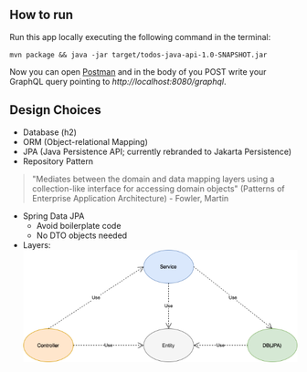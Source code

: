 ## How to run
Run this app locally executing the following command in the terminal:

    mvn package && java -jar target/todos-java-api-1.0-SNAPSHOT.jar

Now you can open [Postman](https://www.getpostman.com/downloads/) and in the body of you POST write
your GraphQL query pointing to *http://localhost:8080/graphql*.

## Design Choices
- Database (h2)
- ORM (Object-relational Mapping)
- JPA (Java Persistence API; currently rebranded to Jakarta Persistence)
- Repository Pattern
> "Mediates between the domain and data mapping layers using a collection-like interface for accessing domain objects" (Patterns of Enterprise Application Architecture) - Fowler, Martin
- Spring Data JPA
  - Avoid boilerplate code
  - No DTO objects needed
- Layers:
![Layers Diagram](./layersDiagram.png)
